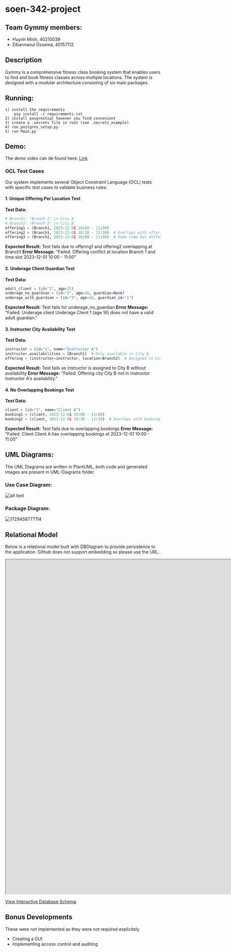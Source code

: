 # soen-342-project

## Team Gymmy members:

- Huynh Minh, 40210039
- Elbannaoui Ossama, 40157112

## Description

Gymmy is a comprehensive fitness class booking system that enables users to find and book fitness classes across multiple locations. The system is designed with a modular architecture consisting of six main packages.

## Running:

```
1) install the requirements
    pip install -r requirements.txt
2) install posgrestsql however you find convenient
3) create a .secrets file in root (see .secrets_example)
4) run postgres_setup.py
5) run Main.py
```

## Demo:

The demo video can de found here: [Link](DemoSOEN342.mp4)

### OCL Test Cases

Our system implements several Object Constraint Language (OCL) tests with specific test cases to validate business rules:

#### 1. Unique Offering Per Location Test

**Test Data:**

```python
# Branch1: "Branch 1" in City A
# Branch2: "Branch 2" in City B
offering1 = (Branch1, 2023-12-01 10:00 - 11:00)
offering2 = (Branch1, 2023-12-01 10:30 - 11:30)  # Overlaps with offering1
offering3 = (Branch2, 2023-12-01 10:00 - 11:00)  # Same time but different branch
```

**Expected Result:** Test fails due to offering1 and offering2 overlapping at Branch1
**Error Message:** "Failed: Offering conflict at location Branch 1 and time slot 2023-12-01 10:00 - 11:00"

#### 2. Underage Client Guardian Test

**Test Data:**

```python
adult_client = (id="1", age=25)
underage_no_guardian = (id="2", age=16, guardian=None)
underage_with_guardian = (id="3", age=16, guardian_id="1")
```

**Expected Result:** Test fails for underage_no_guardian
**Error Message:** "Failed: Underage client Underage Client 1 (age 16) does not have a valid adult guardian."

#### 3. Instructor City Availability Test

**Test Data:**

```python
instructor = (id="1", name="Instructor A")
instructor.availabilities = [Branch1]  # Only available in City A
offering = (instructor=instructor, location=Branch2)  # Assigned to City B
```

**Expected Result:** Test fails as instructor is assigned to City B without availability
**Error Message:** "Failed: Offering city City B not in instructor Instructor A's availability."

#### 4. No Overlapping Bookings Test

**Test Data:**

```python
client = (id="1", name="Client A")
booking1 = (client, 2023-12-01 10:00 - 11:00)
booking2 = (client, 2023-12-01 10:30 - 11:30)  # Overlaps with booking1
```

**Expected Result:** Test fails due to overlapping bookings
**Error Message:** "Failed: Client Client A has overlapping bookings at 2023-12-01 10:00 - 11:00"

## UML Diagrams:

The UML Diagrams are written in PlantUML, both code and generated images are present in UML-Diagrams folder

### Use Case Diagram:

![alt text](System-Diagrams/Usecase-Diagram.png)

### Package Diagram:

![1729458777114](./System-Diagrams/Package-Diagram.png)

## Relational Model

Below is a relational model built with DBDiagram to provide persistence to the application. Github does not support embedding so please use the URL.

<iframe width="1920" height="1080" src='https://dbdiagram.io/e/671bc56d97a66db9a34ae6a3/6733d1c6e9daa85aca3a306c'> </iframe>

[View Interactive Database Schema](https://dbdiagram.io/e/671bc56d97a66db9a34ae6a3/6733d1c6e9daa85aca3a306c)

## Bonus Developments

These were not implemented as they were not required explicitely

- Creating a GUI
- Implementing access control and auditing
